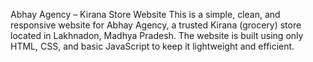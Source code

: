 Abhay Agency – Kirana Store Website 
This is a simple, clean, and responsive website for Abhay Agency, a trusted Kirana (grocery) store located in Lakhnadon, Madhya Pradesh. The website is built using only HTML, CSS, and basic JavaScript to keep it lightweight and efficient.
